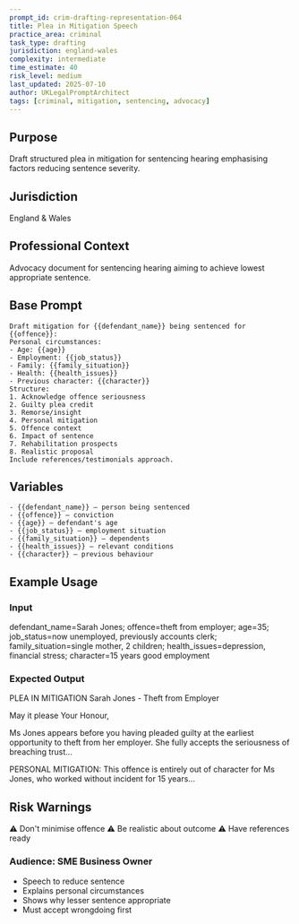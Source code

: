 ```yaml
---
prompt_id: crim-drafting-representation-064
title: Plea in Mitigation Speech
practice_area: criminal
task_type: drafting
jurisdiction: england-wales
complexity: intermediate
time_estimate: 40
risk_level: medium
last_updated: 2025-07-10
author: UKLegalPromptArchitect
tags: [criminal, mitigation, sentencing, advocacy]
---
```


## Purpose
Draft structured plea in mitigation for sentencing hearing emphasising factors reducing sentence severity.

## Jurisdiction
England & Wales

## Professional Context
Advocacy document for sentencing hearing aiming to achieve lowest appropriate sentence.

## Base Prompt
```text
Draft mitigation for {{defendant_name}} being sentenced for {{offence}}:
Personal circumstances:
- Age: {{age}}
- Employment: {{job_status}}
- Family: {{family_situation}}
- Health: {{health_issues}}
- Previous character: {{character}}
Structure:
1. Acknowledge offence seriousness
2. Guilty plea credit
3. Remorse/insight
4. Personal mitigation
5. Offence context
6. Impact of sentence
7. Rehabilitation prospects
8. Realistic proposal
Include references/testimonials approach.
```

## Variables
```text
- {{defendant_name}} – person being sentenced
- {{offence}} – conviction
- {{age}} – defendant's age
- {{job_status}} – employment situation
- {{family_situation}} – dependents
- {{health_issues}} – relevant conditions
- {{character}} – previous behaviour
```

## Example Usage
### Input
defendant_name=Sarah Jones; offence=theft from employer; age=35; job_status=now unemployed, previously accounts clerk; family_situation=single mother, 2 children; health_issues=depression, financial stress; character=15 years good employment

### Expected Output
PLEA IN MITIGATION
Sarah Jones - Theft from Employer

May it please Your Honour,

Ms Jones appears before you having pleaded guilty at the earliest opportunity to theft from her employer. She fully accepts the seriousness of breaching trust...

PERSONAL MITIGATION:
This offence is entirely out of character for Ms Jones, who worked without incident for 15 years...

## Risk Warnings
⚠️ Don't minimise offence
⚠️ Be realistic about outcome
⚠️ Have references ready

### Audience: SME Business Owner
- Speech to reduce sentence
- Explains personal circumstances
- Shows why lesser sentence appropriate
- Must accept wrongdoing first

